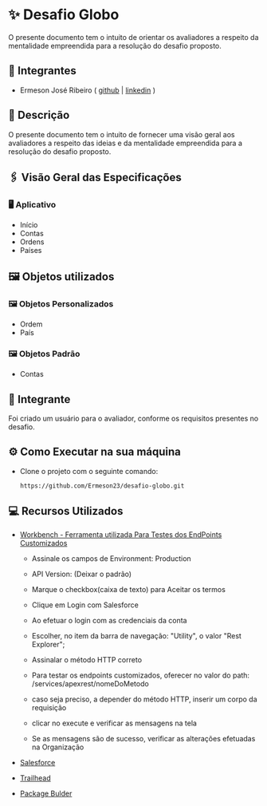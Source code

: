 # ✨ Desafio Globo
O presente documento tem o intuito de orientar os avaliadores a respeito da mentalidade empreendida para a resolução do desafio proposto.
## 👤 Integrantes
- Ermeson José Ribeiro
  ( [github](https://github.com/Ermeson23) | [linkedin](linkedin.com/in/ermeson-ribeiro-a29121212/) )

## 📄 Descrição
O presente documento tem o intuito de fornecer uma visão geral aos avaliadores a respeito das ideias e da mentalidade empreendida para a resolução do desafio proposto.

## 🖇️ Visão Geral das Especificações 
### 🖥️ Aplicativo  
  - Início
  - Contas
  - Ordens
  - Países

## 🖼️ Objetos utilizados
### 🖼️ Objetos Personalizados
- Ordem
- País

### 🖼️ Objetos Padrão
- Contas

## 👤 Integrante

Foi criado um usuário para o avaliador, conforme os requisitos presentes no desafio.

## ⚙️ Como Executar na sua máquina 
-  Clone o projeto com o seguinte comando: 
    ```
    https://github.com/Ermeson23/desafio-globo.git
    ```

## 💻 Recursos Utilizados
- [Workbench - Ferramenta utilizada Para Testes dos EndPoints Customizados](https://workbench.developerforce.com)
    - Assinale os campos de Environment: Production
    - API Version: (Deixar o padrão)
    - Marque o checkbox(caixa de texto) para Aceitar os termos
    - Clique em Login com Salesforce

    - Ao efetuar o login com as credenciais da conta
    - Escolher, no item da barra de navegação: "Utility", o valor "Rest Explorer";

    - Assinalar o método HTTP correto
    - Para testar os endpoints customizados, oferecer no valor do path: /services/apexrest/nomeDoMetodo
    - caso seja preciso, a depender do método HTTP, inserir um corpo da requisição
    - clicar no execute e verificar as mensagens na tela
    - Se as mensagens são de sucesso, verificar as alterações efetuadas na Organização 
    
- [Salesforce](https://login.salesforce.com/)

- [Trailhead](https://trailhead.salesforce.com/)

- [Package Bulder](https://packagebuilder.herokuapp.com/)